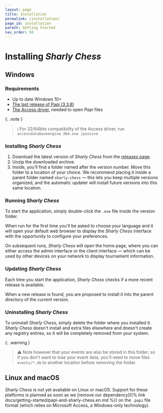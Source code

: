 ```yaml
---
layout: page
title: Installation
permalink: /installation/
page_id: installation
parent: Getting Started
nav_order: 50
---
```


# Installing _Sharly Chess_

## Windows

### Requirements

- Up to date Windows 10+
- [The last release of Papi (3.3.8)](https://dna.ffechecs.fr/ressources/appariements/papi/)
- [The Access driver](https://www.microsoft.com/en-us/download/details.aspx?id=54920), needed to open _Papi_ files

{: .note }
> :information_source: For 32/64bits compatibility of the Access driver, run `accessdatabaseengine_X64.exe /passive`

### Installing _Sharly Chess_

1. Download the latest version of _Sharly Chess_ from the [releases page](https://github.com/Sharly-Chess/sharly-chess/releases).
2. Unzip the downloaded archive.
3. Inside, you’ll find a folder named after the version number. Move this folder to a location of your choice.
   We recommend placing it inside a parent folder named `sharly-chess` — this lets you keep multiple versions organized, and the automatic updater will install future versions into this same location.

### Running _Sharly Chess_

To start the application, simply double-click the `.exe` file inside the version folder.

When run for the first time you'll be asked to choose your language and it will open your default web browser to display the _Sharly Chess_ interface with the opportunity to configure your preferences.

On subsequent runs, _Sharly Chess_ will open the home page, where you can either access the admin interface or the client interface — which can be used by other devices on your network to display tournament information.

### Updating _Sharly Chess_

Each time you start the application, _Sharly Chess_ checks if a more recent release is available.

When a new release is found, you are proposed to install it into the parent directory of the current version.

### Uninstalling _Sharly Chess_

To uninstall _Sharly Chess_, simply delete the folder where you installed it.  _Sharly Chess_ doesn't install and extra files elsewhere and doesn't create any registry entries, so it will be completely removed from your system.

{: .warning }
> :warning: Note however that your events are also be stored in this folder, so if you don't want to lose your event data, you'll need to move files `events/*.db` to another location before removing the folder.

## Linux and macOS

_Sharly Chess_ is not yet available on Linux or macOS. Support for these platforms is planned as soon as we [remove our dependency]({% link docs/getting-started/papi-and-sharly-chess.en.md %}) on the `.papi` file format (which relies on Microsoft Access, a Windows-only technology).
